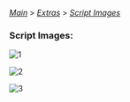 [*Main*](https://github.com/PowerofMoll/Mining-Timing---A-fancreation-to-Blood-on-the-Clocktower/blob/main) > [*Extras*](https://github.com/PowerofMoll/Mining-Timing---A-fancreation-to-Blood-on-the-Clocktower/blob/main/Extras/README.md) > [*Script Images*](https://github.com/PowerofMoll/Mining-Timing---A-fancreation-to-Blood-on-the-Clocktower/blob/main/Extras/Script/README.md)


### Script Images:

![1](https://github.com/user-attachments/assets/aecbb1b1-05dd-4dbf-a0a9-328a00d5705e)

![2](https://github.com/user-attachments/assets/b1dc026b-e7fc-405d-961b-950c9a005fc4)

![3](https://github.com/user-attachments/assets/d4aea35a-7fcd-403d-bc28-272b05a783e9)
